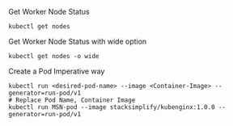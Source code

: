 Get Worker Node Status
```t
kubectl get nodes

```
Get Worker Node Status with wide option
```t
kubectl get nodes -o wide
```
Create a Pod Imperative way
```t
kubectl run <desired-pod-name> --image <Container-Image> --generator=run-pod/v1
# Replace Pod Name, Container Image
kubectl run MSN-pod --image stacksimplify/kubenginx:1.0.0 --generator=run-pod/v1
```